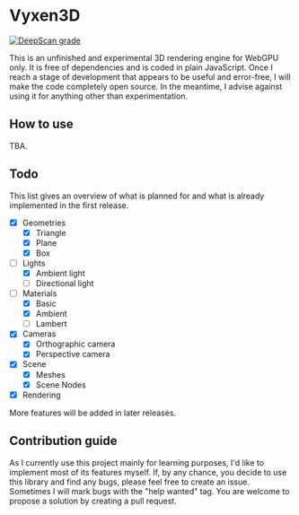 
# Vyxen3D

[![DeepScan grade](https://deepscan.io/api/teams/27485/projects/29923/branches/960131/badge/grade.svg)](https://deepscan.io/dashboard#view=project&tid=27485&pid=29923&bid=960131)

This is an unfinished and experimental 3D rendering engine for WebGPU only.
It is free of dependencies and is coded in plain JavaScript.
Once I reach a stage of development that appears to be useful and error-free,
I will make the code completely open source.
In the meantime, I advise against using it for anything other than experimentation.

## How to use

TBA.

## Todo

This list gives an overview of what is planned for and what is already implemented in the first release.

- [x] Geometries
  - [x] Triangle
  - [x] Plane
  - [x] Box
- [ ] Lights
  - [x] Ambient light
  - [ ] Directional light
- [ ] Materials
  - [x] Basic
  - [x] Ambient
  - [ ] Lambert
- [x] Cameras
  - [x] Orthographic camera
  - [x] Perspective camera
- [x] Scene
  - [x] Meshes
  - [x] Scene Nodes
- [x] Rendering

More features will be added in later releases.

## Contribution guide

As I currently use this project mainly for learning purposes, I'd like to implement most of its features myself.
If, by any chance, you decide to use this library and find any bugs, please feel free to create an issue.
Sometimes I will mark bugs with the "help wanted" tag. You are welcome to propose a solution by creating a pull request.
